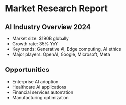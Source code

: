
# Market Research Report

## AI Industry Overview 2024
- Market size: $190B globally
- Growth rate: 35% YoY
- Key trends: Generative AI, Edge computing, AI ethics
- Major players: OpenAI, Google, Microsoft, Meta

## Opportunities
- Enterprise AI adoption
- Healthcare AI applications
- Financial services automation
- Manufacturing optimization
